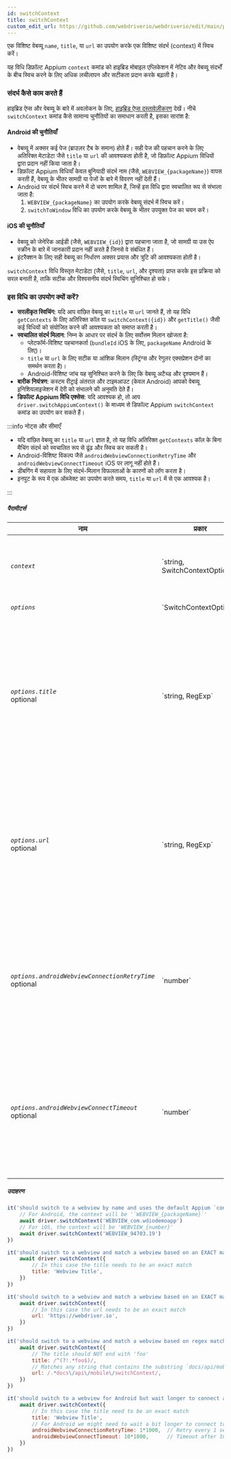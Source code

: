 ```yaml
---
id: switchContext
title: switchContext
custom_edit_url: https://github.com/webdriverio/webdriverio/edit/main/packages/webdriverio/src/commands/mobile/switchContext.ts
---
```


एक विशिष्ट वेबव्यू `name`, `title`, या `url` का उपयोग करके एक विशिष्ट संदर्भ (context) में स्विच करें।

यह विधि डिफ़ॉल्ट Appium `context` कमांड को हाइब्रिड मोबाइल एप्लिकेशन में नेटिव और वेबव्यू संदर्भों के बीच स्विच करने के लिए अधिक लचीलापन और सटीकता प्रदान करके बढ़ाती है।

### संदर्भ कैसे काम करते हैं
हाइब्रिड ऐप्स और वेबव्यू के बारे में अवलोकन के लिए, [हाइब्रिड ऐप्स दस्तावेज़ीकरण](/docs/api/mobile#hybrid-apps) देखें।
नीचे `switchContext` कमांड कैसे सामान्य चुनौतियों का समाधान करती है, इसका सारांश है:

#### Android की चुनौतियाँ
- वेबव्यू में अक्सर कई पेज (ब्राउज़र टैब के समान) होते हैं। सही पेज की पहचान करने के लिए अतिरिक्त मेटाडेटा जैसे `title` या `url` की आवश्यकता होती है, जो डिफ़ॉल्ट Appium विधियों द्वारा प्रदान नहीं किया जाता है।
- डिफ़ॉल्ट Appium विधियाँ केवल बुनियादी संदर्भ नाम (जैसे, `WEBVIEW_{packageName}`) वापस करती हैं, वेबव्यू के भीतर सामग्री या पेजों के बारे में विवरण नहीं देती हैं।
- Android पर संदर्भ स्विच करने में दो चरण शामिल हैं, जिन्हें इस विधि द्वारा स्वचालित रूप से संभाला जाता है:
  1. `WEBVIEW_{packageName}` का उपयोग करके वेबव्यू संदर्भ में स्विच करें।
  2. `switchToWindow` विधि का उपयोग करके वेबव्यू के भीतर उपयुक्त पेज का चयन करें।

#### iOS की चुनौतियाँ
- वेबव्यू को जेनेरिक आईडी (जैसे, `WEBVIEW_{id}`) द्वारा पहचाना जाता है, जो सामग्री या उस ऐप स्क्रीन के बारे में जानकारी प्रदान नहीं करते हैं जिनसे वे संबंधित हैं।
- इंटरैक्शन के लिए सही वेबव्यू का निर्धारण अक्सर प्रयास और त्रुटि की आवश्यकता होती है।

`switchContext` विधि विस्तृत मेटाडेटा (जैसे, `title`, `url`, और दृश्यता) प्राप्त करके इस प्रक्रिया को सरल बनाती है, ताकि सटीक और विश्वसनीय संदर्भ स्विचिंग सुनिश्चित हो सके।

### इस विधि का उपयोग क्यों करें?
- **सरलीकृत स्विचिंग**: यदि आप वांछित वेबव्यू का `title` या `url` जानते हैं, तो यह विधि `getContexts` के लिए अतिरिक्त कॉल या `switchContext({id})` और `getTitle()` जैसी कई विधियों को संयोजित करने की आवश्यकता को समाप्त करती है।
- **स्वचालित संदर्भ मिलान**: निम्न के आधार पर संदर्भ के लिए सर्वोत्तम मिलान खोजता है:
  - प्लेटफॉर्म-विशिष्ट पहचानकर्ता (`bundleId` iOS के लिए, `packageName` Android के लिए)।
  - `title` या `url` के लिए सटीक या आंशिक मिलान (स्ट्रिंग्स और रेगुलर एक्सप्रेशन दोनों का समर्थन करता है)।
  - Android-विशिष्ट जांच यह सुनिश्चित करने के लिए कि वेबव्यू अटैच्ड और दृश्यमान हैं।
- **बारीक नियंत्रण**: कस्टम रीट्राई अंतराल और टाइमआउट (केवल Android) आपको वेबव्यू इनिशियलाइजेशन में देरी को संभालने की अनुमति देते हैं।
- **डिफॉल्ट Appium विधि एक्सेस**: यदि आवश्यक हो, तो आप `driver.switchAppiumContext()` के माध्यम से डिफॉल्ट Appium `switchContext` कमांड का उपयोग कर सकते हैं।

:::info नोट्स और सीमाएँ

- यदि वांछित वेबव्यू का `title` या `url` ज्ञात है, तो यह विधि अतिरिक्त `getContexts` कॉल के बिना मैचिंग संदर्भ को स्वचालित रूप से ढूंढ और स्विच कर सकती है।
- Android-विशिष्ट विकल्प जैसे `androidWebviewConnectionRetryTime` और `androidWebviewConnectTimeout` iOS पर लागू नहीं होते हैं।
- डीबगिंग में सहायता के लिए संदर्भ-मिलान विफलताओं के कारणों को लॉग करता है।
- इनपुट के रूप में एक ऑब्जेक्ट का उपयोग करते समय, `title` या `url` में से एक आवश्यक है।

:::

##### पैरामीटर्स

<table>
  <thead>
    <tr>
      <th>नाम</th><th>प्रकार</th><th>विवरण</th>
    </tr>
  </thead>
  <tbody>
    <tr>
      <td><code><var>context</var></code></td>
      <td>`string, SwitchContextOptions`</td>
      <td>स्विच करने के लिए संदर्भ का नाम। अधिक संदर्भ विकल्पों के साथ एक ऑब्जेक्ट प्रदान किया जा सकता है।</td>
    </tr>
    <tr>
      <td><code><var>options</var></code></td>
      <td>`SwitchContextOptions`</td>
      <td>switchContext कमांड विकल्प</td>
    </tr>
    <tr>
      <td><code><var>options.title</var></code><br /><span className="label labelWarning">optional</span></td>
      <td>`string, RegExp`</td>
      <td>स्विच करने के लिए पेज का शीर्षक। यह वेबव्यूपेज के टाइटल-टैग की सामग्री होगी। आप एक स्ट्रिंग का उपयोग कर सकते हैं जिसे पूरी तरह से मेल खाना चाहिए या एक रेगुलर एक्सप्रेशन का उपयोग कर सकते हैं।<br /><strong>महत्वपूर्ण:</strong> जब आप विकल्पों का उपयोग करते हैं तो `title` या `url` गुण आवश्यक है।</td>
    </tr>
    <tr>
      <td><code><var>options.url</var></code><br /><span className="label labelWarning">optional</span></td>
      <td>`string, RegExp`</td>
      <td>स्विच करने के लिए पेज का url। यह वेबव्यूपेज का `url` होगा। आप एक स्ट्रिंग का उपयोग कर सकते हैं जिसे पूरी तरह से मेल खाना चाहिए या एक रेगुलर एक्सप्रेशन का उपयोग कर सकते हैं।<br /><strong>महत्वपूर्ण:</strong> जब आप विकल्पों का उपयोग करते हैं तो `title` या `url` गुण आवश्यक है।</td>
    </tr>
    <tr>
      <td><code><var>options.androidWebviewConnectionRetryTime</var></code><br /><span className="label labelWarning">optional</span></td>
      <td>`number`</td>
      <td>वेबव्यू से कनेक्ट करने के प्रत्येक पुनः प्रयास के बीच प्रतीक्षा करने का समय मिलीसेकंड में। डिफॉल्ट `500` ms है (वैकल्पिक)। <br /><strong>केवल-ANDROID</strong> और केवल तभी उपयोग किया जाएगा जब `title` या `url` प्रदान किया गया हो।</td>
    </tr>
    <tr>
      <td><code><var>options.androidWebviewConnectTimeout</var></code><br /><span className="label labelWarning">optional</span></td>
      <td>`number`</td>
      <td>वेब व्यू पेज का पता लगाने के लिए प्रतीक्षा करने के लिए अधिकतम समय मिलीसेकंड में। डिफॉल्ट `5000` ms है (वैकल्पिक)। <br /><strong>केवल-ANDROID</strong> और केवल तभी उपयोग किया जाएगा जब `title` या `url` प्रदान किया गया हो।</td>
    </tr>
  </tbody>
</table>

##### उदाहरण

```js title="example.test.js"
it('should switch to a webview by name and uses the default Appium `context`-method', async () => {
    // For Android, the context will be '`WEBVIEW_{packageName}`'
    await driver.switchContext('WEBVIEW_com.wdiodemoapp')
    // For iOS, the context will be 'WEBVIEW_{number}'
    await driver.switchContext('WEBVIEW_94703.19')
})

```

```js title="exact.title.test.js"
it('should switch to a webview and match a webview based on an EXACT match of the `title` of the webview', async () => {
    await driver.switchContext({
        // In this case the title needs to be an exact match
        title: 'Webview Title',
    })
})

```

```js title="exact.url.test.js"
it('should switch to a webview and match a webview based on an EXACT match of the `title` of the webview', async () => {
    await driver.switchContext({
        // In this case the url needs to be an exact match
        url: 'https://webdriver.io',
    })
})

```

```js title="regex.title.url.test.js"
it('should switch to a webview and match a webview based on regex match of the `title` and `url` of the webview', async () => {
    await driver.switchContext({
        // The title should NOT end with 'foo'
        title: /^(?!.*foo$)/,
        // Matches any string that contains the substring `docs/api/mobile/switchContext`
        url: /.*docs\/api\/mobile\/switchContext/,
    })
})

```

```js title="android.context.waits.test.js"
it('should switch to a webview for Android but wait longer to connect and find a webview based on provided options', async () => {
    await driver.switchContext({
        // In this case the title need to be an exact match
        title: 'Webview Title',
        // For Android we might need to wait a bit longer to connect to the webview, so we can provide some additional options
        androidWebviewConnectionRetryTime: 1*1000,  // Retry every 1 second
        androidWebviewConnectTimeout: 10*1000,      // Timeout after 10 seconds
    })
})
```